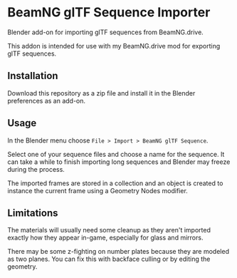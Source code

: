 # BeamNG glTF Sequence Importer
Blender add-on for importing glTF sequences from BeamNG.drive.

This addon is intended for use with my BeamNG.drive mod for exporting glTF sequences.

## Installation
Download this repository as a zip file and install it in the Blender preferences as an add-on.

## Usage
In the Blender menu choose
`File > Import > BeamNG glTF Sequence`.

Select one of your sequence files and choose a name for the sequence. It can take a while to finish importing long sequences and Blender may freeze during the process.

The imported frames are stored in a collection and an object is created to instance the current frame using a Geometry Nodes modifier.

## Limitations
The materials will usually need some cleanup as they aren't imported exactly how they appear in-game, especially for glass and mirrors.

There may be some z-fighting on number plates because they are modeled as two planes. You can fix this with backface culling or by editing the geometry.